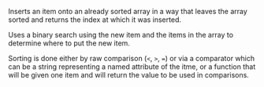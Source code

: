 Inserts an item onto an already sorted array in a way that leaves the
array sorted and returns the index at which it was inserted.

Uses a binary search using the new item and the items in the array to
determine where to put the new item.

Sorting is done either by raw comparison (`<`, `>`, `=`) or via a
comparator which can be a string representing a named attribute of the
itme, or a function that will be given one item and will return the
value to be used in comparisons.

